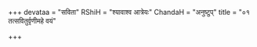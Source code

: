 +++
devataa = "सविता"
RShiH = "श्यावाश्व आत्रेयः"
ChandaH = "अनुष्टुप्"
title = "०१ तत्सवितुर्वृणीमहे वयं"

+++
